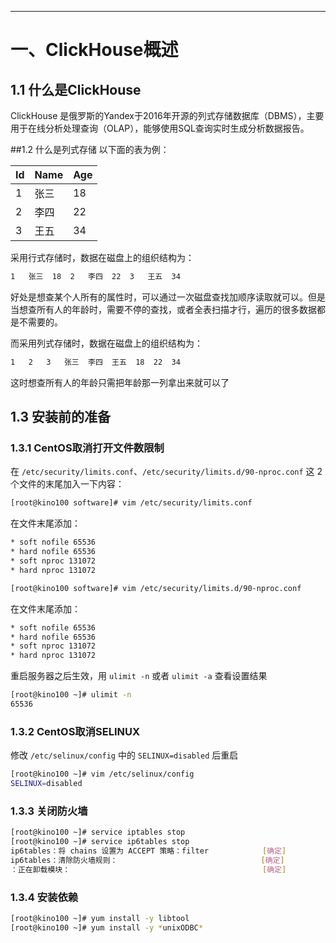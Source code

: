 

---
# 一、ClickHouse概述
## 1.1 什么是ClickHouse
ClickHouse 是俄罗斯的Yandex于2016年开源的列式存储数据库（DBMS），主要用于在线分析处理查询（OLAP），能够使用SQL查询实时生成分析数据报告。

##1.2 什么是列式存储
以下面的表为例：

|  Id   | Name  | Age  |
|  ----  | ----  | ----  |
| 1  | 张三 | 18 |
| 2  | 李四 | 22 |
| 3  | 王五 | 34 |

采用行式存储时，数据在磁盘上的组织结构为：
```bash
1	张三	18	2	李四	22	3	王五	34
```
好处是想查某个人所有的属性时，可以通过一次磁盘查找加顺序读取就可以。但是当想查所有人的年龄时，需要不停的查找，或者全表扫描才行，遍历的很多数据都是不需要的。

而采用列式存储时，数据在磁盘上的组织结构为：
```bash
1	2	3	张三	李四	王五	18	22	34
```
这时想查所有人的年龄只需把年龄那一列拿出来就可以了

## 1.3 安装前的准备
### 1.3.1 CentOS取消打开文件数限制
在 `/etc/security/limits.conf`、`/etc/security/limits.d/90-nproc.conf` 这 2 个文件的末尾加入一下内容：
```bash
[root@kino100 software]# vim /etc/security/limits.conf
```
在文件末尾添加：
```bash
* soft nofile 65536 
* hard nofile 65536 
* soft nproc 131072 
* hard nproc 131072
```
```bash
[root@kino100 software]# vim /etc/security/limits.d/90-nproc.conf
```
在文件末尾添加：
```bash
* soft nofile 65536 
* hard nofile 65536 
* soft nproc 131072 
* hard nproc 131072
```

重启服务器之后生效，用 `ulimit -n` 或者 `ulimit -a` 查看设置结果
```bash
[root@kino100 ~]# ulimit -n
65536
```
### 1.3.2 CentOS取消SELINUX 
修改 `/etc/selinux/config` 中的 `SELINUX=disabled` 后重启
```bash
[root@kino100 ~]# vim /etc/selinux/config
SELINUX=disabled
```
### 1.3.3 关闭防火墙 
```bash
[root@kino100 ~]# service iptables stop 
[root@kino100 ~]# service ip6tables stop
ip6tables：将 chains 设置为 ACCEPT 策略：filter            [确定]
ip6tables：清除防火墙规则：                                [确定]
：正在卸载模块：                                           [确定]
```
###  1.3.4 安装依赖
```bash
[root@kino100 ~]# yum install -y libtool
[root@kino100 ~]# yum install -y *unixODBC*
```


